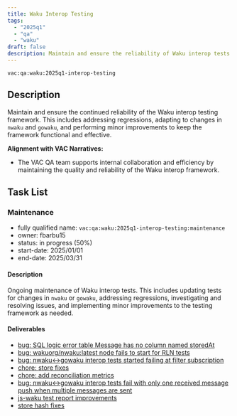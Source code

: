 ```yaml
---
title: Waku Interop Testing
tags:
  - "2025q1"
  - "qa"
  - "waku"  
draft: false  
description: Maintain and ensure the reliability of Waku interop tests.
---
```


`vac:qa:waku:2025q1-interop-testing`

## Description
Maintain and ensure the continued reliability of the Waku interop testing framework. 
This includes addressing regressions, adapting to changes in `nwaku` and `gowaku`, 
and performing minor improvements to keep the framework functional and effective.

**Alignment with VAC Narratives:**

* The VAC QA team supports internal collaboration and efficiency by maintaining the quality and reliability of the Waku interop framework.

## Task List

### Maintenance

* fully qualified name: `vac:qa:waku:2025q1-interop-testing:maintenance`
* owner: fbarbu15
* status: in progress (50%)
* start-date: 2025/01/01
* end-date: 2025/03/31

#### Description
Ongoing maintenance of Waku interop tests. 
This includes updating tests for changes in `nwaku` or `gowaku`, addressing regressions, 
investigating and resolving issues, and implementing minor improvements to the testing framework as needed.

#### Deliverables
* [bug: SQL logic error table Message has no column named storedAt](https://github.com/waku-org/nwaku/issues/3243)
* [bug: wakuorg/nwaku:latest node fails to start for RLN tests](https://github.com/waku-org/nwaku/issues/3247)
* [bug: nwaku<->gowaku interop tests started failing at filter subscription](https://github.com/waku-org/nwaku/issues/3263)
* [chore: store fixes](https://github.com/waku-org/waku-interop-tests/pull/101)
* [chore: add reconciliation metrics](https://github.com/waku-org/waku-interop-tests/pull/100)
* [bug: nwaku<->gowaku interop tests fail with only one received message push when multiple messages are sent](https://github.com/waku-org/nwaku/issues/3271)
* [js-waku test report improvements](https://github.com/waku-org/js-waku/pull/2247)
* [store hash fixes](https://github.com/waku-org/waku-interop-tests/pull/104)
